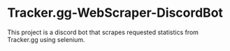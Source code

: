 # Tracker.gg-WebScraper-DiscordBot
This project is a discord bot that scrapes requested statistics from Tracker.gg using selenium. 
